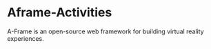 # Aframe-Activities
A-Frame is an open-source web framework for building virtual reality experiences.
